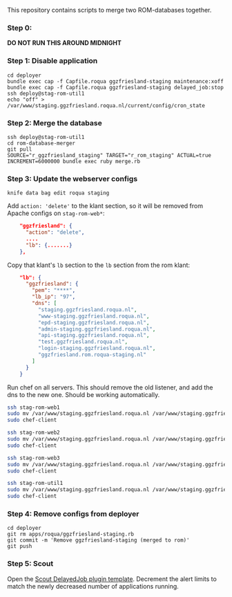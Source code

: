 This repository contains scripts to merge two ROM-databases together.

### Step 0:

**DO NOT RUN THIS AROUND MIDNIGHT**

### Step 1: Disable application

```
cd deployer
bundle exec cap -f Capfile.roqua ggzfriesland-staging maintenance:xoff
bundle exec cap -f Capfile.roqua ggzfriesland-staging delayed_job:stop
ssh deploy@stag-rom-util1
echo "off" > /var/www/staging.ggzfriesland.roqua.nl/current/config/cron_state
```

### Step 2: Merge the database

```
ssh deploy@stag-rom-util1
cd rom-database-merger
git pull
SOURCE="r_ggzfriesland_staging" TARGET="r_rom_staging" ACTUAL=true INCREMENT=6000000 bundle exec ruby merge.rb
```

### Step 3: Update the webserver configs

```
knife data bag edit roqua staging
```

Add `action: 'delete'` to the klant section, so it will be removed from Apache configs on `stag-rom-web*`:

```json
    "ggzfriesland": {
      "action": "delete",
      ....
      "lb": {.......}
    },
```

Copy that klant's `lb` section to the `lb` section from the rom klant:

```json
    "lb": {
      "ggzfriesland": {
        "pem": "****",
        "lb_ip": "97",
        "dns": [
          "staging.ggzfriesland.roqua.nl",
          "www-staging.ggzfriesland.roqua.nl",
          "epd-staging.ggzfriesland.roqua.nl",
          "admin-staging.ggzfriesland.roqua.nl",
          "api-staging.ggzfriesland.roqua.nl",
          "test.ggzfriesland.roqua.nl",
          "login-staging.ggzfriesland.roqua.nl",
          "ggzfriesland.rom.roqua-staging.nl"
        ]
      }
    }
```

Run chef on all servers. This should remove the old listener, and add the dns to the new one. Should be working automatically.

```bash
ssh stag-rom-web1
sudo mv /var/www/staging.ggzfriesland.roqua.nl /var/www/staging.ggzfriesland.roqua.nl.disabled
sudo chef-client

ssh stag-rom-web2
sudo mv /var/www/staging.ggzfriesland.roqua.nl /var/www/staging.ggzfriesland.roqua.nl.disabled
sudo chef-client

ssh stag-rom-web3
sudo mv /var/www/staging.ggzfriesland.roqua.nl /var/www/staging.ggzfriesland.roqua.nl.disabled
sudo chef-client

ssh stag-rom-util1
sudo mv /var/www/staging.ggzfriesland.roqua.nl /var/www/staging.ggzfriesland.roqua.nl.disabled
sudo chef-client
```

### Step 4: Remove configs from deployer

```
cd deployer
git rm apps/roqua/ggzfriesland-staging.rb
git commit -m 'Remove ggzfriesland-staging (merged to rom)'
git push
```

### Step 5: Scout

Open the [Scout DelayedJob plugin template](https://scoutapp.com/roqua/roles/139301/plugin_templates/294271/trigger_templates). Decrement the alert limits to match the newly decreased number of applications running.
